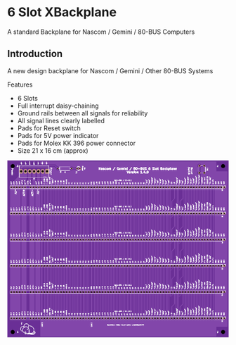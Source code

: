 # 6 Slot XBackplane

A standard Backplane for Nascom / Gemini / 80-BUS Computers

## Introduction

A new design backplane for Nascom / Gemini / Other 80-BUS Systems

Features

* 6 Slots
* Full interrupt daisy-chaining
* Ground rails between all signals for reliability
* All signal lines clearly labelled
* Pads for Reset switch
* Pads for 5V power indicator
* Pads for Molex KK 396 power connector
* Size 21 x 16 cm (approx)


![PCB From JLCPCB](pcb.png)
